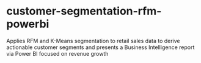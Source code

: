 # customer-segmentation-rfm-powerbi
Applies RFM and K-Means segmentation to retail sales data to derive actionable customer segments and presents a Business Intelligence report via Power BI focused on revenue growth

